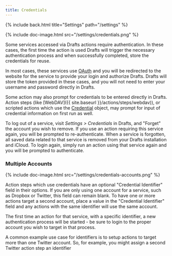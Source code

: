 ```yaml
---
title: Credentials
---
```


{% include back.html title="Settings" path="/settings" %}

{% include doc-image.html src="/settings/credentials.png" %}

Some services accessed via Drafts actions require authentication. In these cases, the first time the action is used Drafts will trigger the necessary authentication process and when successfully completed, store the credentials for reuse.

In most cases, these services use [OAuth](https://en.wikipedia.org/wiki/OAuth) and you will be redirected to the website for the service to provide your login and authorize Drafts. Drafts will store the token provided in these cases, and you will not need to enter your username and password directly in Drafts.

Some action may also prompt for credentials to be entered directly in Drafts. Action steps (like [WebDAV]({{ site.baseurl }}/actions/steps/webdav)), or scripted actions which use the [Credential](https://github.com/agiletortoise/drafts-documentation/wiki/Credential) object, may prompt for input of credential information on first run as well.

To log out of a service, visit *Settings > Credentials* in Drafts, and "Forget" the account you wish to remove.  If you use an action requiring this service again, you will be prompted to re-authenticate.  When a service is forgotten, all saved data related to that service is removed from your Drafts installation and iCloud. To login again, simply run an action using that service again and you will be prompted to authenticate.

### Multiple Accounts

{% include doc-image.html src="/settings/credentials-accounts.png" %}

Action steps which use credentials have an optional "Credential Identifier" field in their options. If you are only using one account for a service, such as Dropbox or Twitter, this field can remain blank.  To have one or more actions target a second account, place a value in the "Credential Identifier" field and any actions with the same identifier will use the same account.

The first time an action for that service, with a specific identifier, a new authentication process will be started - be sure to login to the proper account you wish to target in that process.

A common example use case for identifiers is to setup actions to target more than one Twitter account. So, for example, you might assign a second Twitter action step an identifier
